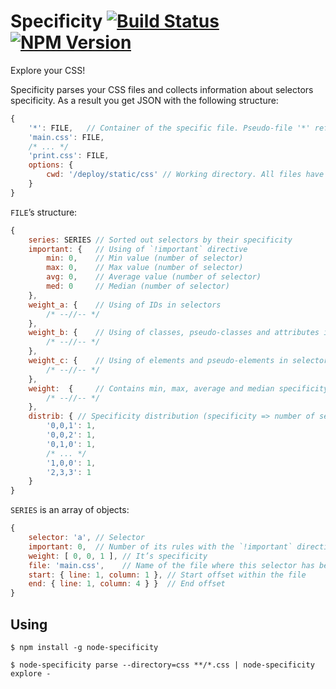 # Specificity [![Build Status](https://travis-ci.org/eprev/specificity.svg?branch=master)](https://travis-ci.org/eprev/specificity) [![NPM Version](https://img.shields.io/npm/v/node-specificity.svg)](https://www.npmjs.org/package/node-specificity)

Explore your CSS!

Specificity parses your CSS files and collects information about selectors specificity. As a result you get JSON with the following structure:

```js
{
    '*': FILE,   // Container of the specific file. Pseudo-file '*' refers to the data of all files.
    'main.css': FILE,
    /* ... */
    'print.css': FILE,
    options: {
        cwd: '/deploy/static/css' // Working directory. All files have names relative to this directory.
    }
}
```

`FILE`’s structure:

```js
{
    series: SERIES // Sorted out selectors by their specificity
    important: {   // Using of `!important` directive
        min: 0,    // Min value (number of selector)
        max: 0,    // Max value (number of selector)
        avg: 0,    // Average value (number of selector)
        med: 0     // Median (number of selector)
    },
    weight_a: {    // Using of IDs in selectors
        /* --//-- */
    },
    weight_b: {    // Using of classes, pseudo-classes and attributes in selectors
        /* --//-- */
    },
    weight_c: {    // Using of elements and pseudo-elements in selectors
        /* --//-- */
    },
    weight:  {     // Contains min, max, average and median specificity
        /* --//-- */
    },
    distrib: { // Specificity distribution (specificity => number of selectors)
        '0,0,1': 1,
        '0,0,2': 1,
        '0,1,0': 1,
        /* ... */
        '1,0,0': 1,
        '2,3,3': 1
    }
}
```

`SERIES` is an array of objects:

```js
{
    selector: 'a', // Selector
    important: 0,  // Number of its rules with the `!important` directive
    weight: [ 0, 0, 1 ], // It’s specificity
    file: 'main.css',    // Name of the file where this selector has been found
    start: { line: 1, column: 1 }, // Start offset within the file
    end: { line: 1, column: 4 } }  // End offset
}
```

## Using

```
$ npm install -g node-specificity
```

```
$ node-specificity parse --directory=css **/*.css | node-specificity explore -
```
